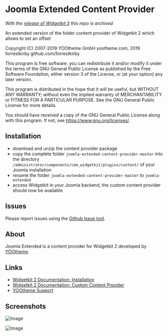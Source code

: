 # Joomla Extended Content Provider

*With the [release of Widgetkit 3](https://yootheme.com/blog/2021/01/26/widgetkit-3.0-completely-rebuilt-with-uikit-3) this repo is archived*

An extended version of the folder content provider of Widgetkit 2 which allows to set an offset

Copyright (C) 2007-2019 YOOtheme GmbH yootheme.com, 2019 forrestkirby github.com/forrestkirby

This program is free software: you can redistribute it and/or modify
it under the terms of the GNU General Public License as published by
the Free Software Foundation, either version 3 of the License, or
(at your option) any later version.

This program is distributed in the hope that it will be useful,
but WITHOUT ANY WARRANTY; without even the implied warranty of
MERCHANTABILITY or FITNESS FOR A PARTICULAR PURPOSE. See the
GNU General Public License for more details.

You should have received a copy of the GNU General Public License
along with this program. If not, see <https://www.gnu.org/licenses/>.

## Installation

- download and unzip the content provider package
- copy the complete folder `joomla-extended-content-provider-master` into the directory `/administrator/components/com_widgetkit/plugins/content/` of your Joomla installation
- rename the folder `joomla-extended-content-provider-master` to `joomla-extended`
- access Widgetkit in your Joomla backend, the custom content provider should now be available

## Issues

Please report issues using the [Github Issue tool](../../issues).

## About

Joomla Extended is a content provider for Widgetkit 2 developed by [YOOtheme](https://yootheme.com).

## Links

- [Widgetkit 2 Documentation: Installation](https://yootheme.com/support/widgetkit/installation)
- [Widgetkit 2 Documentation: Custom Content Provider](https://yootheme.com/support/widgetkit/custom-content-provider)
- [YOOtheme Support](https://yootheme.com/support)

## Screenshots

![Image](https://pionte.ch/yootheme/max/images/tutorial-joomlaextended-1.jpg)

![Image](https://pionte.ch/yootheme/max/images/tutorial-joomlaextended-2.jpg)

